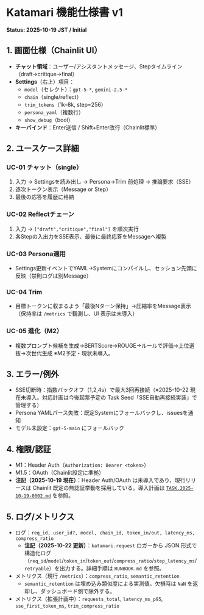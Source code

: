 # Katamari 機能仕様書 v1
**Status: 2025-10-19 JST / Initial**

## 1. 画面仕様（Chainlit UI）
- **チャット領域**：ユーザー/アシスタントメッセージ、Stepタイムライン（draft→critique→final）
- **Settings**（右上）項目：
  - `model`（セレクト）：`gpt-5-*`, `gemini-2.5-*`
  - `chain`（single/reflect）
  - `trim_tokens`（1k–8k, step=256）
  - `persona_yaml`（複数行）
  - `show_debug`（bool）
- **キーバインド**：Enter送信 / Shift+Enter改行（Chainlit標準）

## 2. ユースケース詳細
### UC-01 チャット（single）
1. 入力 → Settingsを読み出し → Persona→Trim 前処理 → 推論要求（SSE）
2. 逐次トークン表示（Message or Step）
3. 最後の応答を履歴に格納

### UC-02 Reflectチェーン
1. 入力 → `["draft","critique","final"]` を順次実行
2. 各Stepの入出力をSSE表示、最後に最終応答をMessageへ複製

### UC-03 Persona適用
- Settings更新イベントでYAML→Systemにコンパイルし、セッション先頭に反映（禁則ログは別Message）

### UC-04 Trim
- 目標トークンに収まるよう「最後Nターン保持」→圧縮率をMessage表示（保持率は `/metrics` で観測し、UI 表示は未導入）

### UC-05 進化（M2）
- 複数プロンプト候補を生成→BERTScore→ROUGE→ルールで評価→上位選抜→次世代生成 ※M2予定・現状未導入。

## 3. エラー/例外
- SSE切断時：指数バックオフ（1,2,4s）で最大3回再接続（※2025-10-22 現在未導入。対応計画は今後起票予定の Task Seed「SSE自動再接続実装」で管理する）
- Persona YAMLパース失敗：既定Systemにフォールバックし、issuesを通知
- モデル未設定：`gpt-5-main` にフォールバック

## 4. 権限/認証
- M1：Header Auth（`Authorization: Bearer <token>`）
- M1.5：OAuth（Chainlit設定に準拠）
- **注記（2025-10-19 現在）**：Header Auth/OAuth は未導入であり、現行リリースは Chainlit 既定の無認証挙動を採用している。導入計画は [`TASK.2025-10-19-0002.md`](../TASK.2025-10-19-0002.md) を参照。

## 5. ログ/メトリクス
- ログ：`req_id, user_id?, model, chain_id, token_in/out, latency_ms, compress_ratio`
  - **注記（2025-10-22 更新）**：`katamari.request` ロガーから JSON 形式で構造化ログ（`req_id`/`model`/`token_in`/`token_out`/`compress_ratio`/`step_latency_ms`/`retryable`）を出力する。詳細手順は `RUNBOOK.md` を参照。
- メトリクス（現行 `/metrics`）：`compress_ratio`, `semantic_retention`
  - `semantic_retention` は埋め込み類似度による実測値。欠損時は `NaN` を返却し、ダッシュボード側で除外する。
- メトリクス（拡張計画中）：`requests_total`, `latency_ms_p95`, `sse_first_token_ms`, `trim_compress_ratio`
